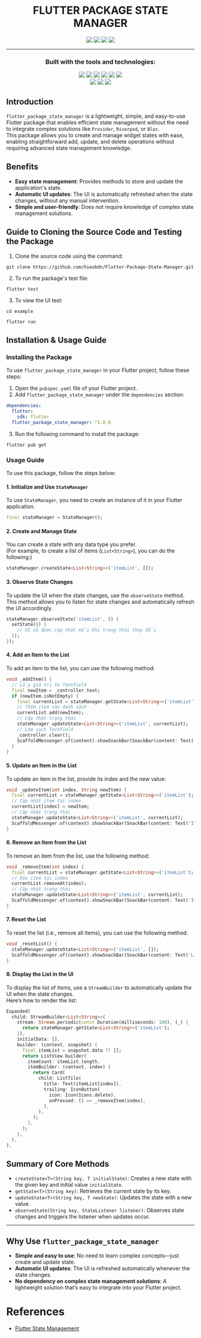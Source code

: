 <h1 align="center"> FLUTTER PACKAGE STATE MANAGER</h1>

<p align="center">
  <img src="https://img.shields.io/github/last-commit/hieubdn/Flutter-Package-State-Manager" />
  <img src="https://img.shields.io/badge/Updated-May-blue" />
  <img src="https://img.shields.io/badge/Dart-60%25-blue?logo=dart" />
  <img src="https://img.shields.io/github/languages/count/hieubdn/Flutter-Package-State-Manager" />
</p>

---

### <p align="center">Built with the tools and technologies:</p>

<p align="center">
  <img src="https://img.shields.io/badge/Dart-blue?logo=dart" />
  <img src="https://img.shields.io/badge/Flutter-02569B?logo=flutter" />
  <img src="https://img.shields.io/badge/Markdown-000000?logo=markdown" />
  <img src="https://img.shields.io/badge/JSON-000000?logo=json" />
  <img src="https://img.shields.io/badge/Test%20Driven-Testing-red?logo=testing-library" />
  <img src="https://img.shields.io/badge/Testing-green" /> </br>
  <img src="https://img.shields.io/badge/State%20Management-grey" />
  <img src="https://img.shields.io/badge/Custom%20Lightweight-purple" />
  <img src="https://img.shields.io/badge/No%20Bloc%2FProvider%2FRiverpod-lightgrey" />
</p>



## Introduction

`flutter_package_state_manager` is a lightweight, simple, and easy-to-use Flutter package that enables efficient state management without the need to integrate complex solutions like `Provider`, `Riverpod`, or `Bloc`.  
This package allows you to create and manage widget states with ease, enabling straightforward add, update, and delete operations without requiring advanced state management knowledge.


## Benefits

- **Easy state management**: Provides methods to store and update the application's state.
- **Automatic UI updates**: The UI is automatically refreshed when the state changes, without any manual intervention.
- **Simple and user-friendly**: Does not require knowledge of complex state management solutions.

## Guide to Cloning the Source Code and Testing the Package
1. Clone the source code using the command:
```terminal
git clone https://github.com/hieubdn/Flutter-Package-State-Manager.git
```
2. To run the package's test file:
```
flutter test
```
3. To view the UI test:
```
cd example

flutter run
```

## Installation & Usage Guide
### Installing the Package

To use `flutter_package_state_manager` in your Flutter project, follow these steps:

1. Open the `pubspec.yaml` file of your Flutter project.
2. Add `flutter_package_state_manager` under the `dependencies` section:


``` yaml
dependencies:
  flutter:
    sdk: flutter
  flutter_package_state_manager: ^1.0.0
```
3. Run the following command to install the package:
```
flutter pub get
```
### Usage Guide
To use this package, follow the steps below:

#### 1. Initialize and Use `StateManager`

To use `StateManager`, you need to create an instance of it in your Flutter application.
```dart
final stateManager = StateManager();
```

#### 2. Create and Manage State
You can create a state with any data type you prefer.  
(For example, to create a list of items (`List<String>`), you can do the following:)

```dart
stateManager.createState<List<String>>('itemList', []);
```

#### 3. Observe State Changes
To update the UI when the state changes, use the `observeState` method.  
This method allows you to listen for state changes and automatically refresh the UI accordingly.

```dart
stateManager.observeState('itemList', () {
  setState(() {
    // UI sẽ được cập nhật mỗi khi trạng thái thay đổi
  });
});
```

#### 4. Add an Item to the List
To add an item to the list, you can use the following method:

```dart
void _addItem() {
  // Lấy giá trị từ TextField
  final newItem = _controller.text;
  if (newItem.isNotEmpty) {
    final currentList = stateManager.getState<List<String>>('itemList');
    // Thêm item vào danh sách
    currentList.add(newItem);
    // Cập nhật trạng thái
    stateManager.updateState<List<String>>('itemList', currentList); 
    // Làm sạch TextField
    _controller.clear();
    ScaffoldMessenger.of(context).showSnackBar(SnackBar(content: Text('Item Added')));
  }
}
```

#### 5. Update an Item in the List
To update an item in the list, provide its index and the new value:

```dart
void _updateItem(int index, String newItem) {
  final currentList = stateManager.getState<List<String>>('itemList');
  // Cập nhật item tại index
  currentList[index] = newItem;
  // Cập nhật trạng thái
  stateManager.updateState<List<String>>('itemList', currentList); 
  ScaffoldMessenger.of(context).showSnackBar(SnackBar(content: Text('Item Updated')));
}
```

#### 6. Remove an Item from the List
To remove an item from the list, use the following method:

```dart
void _removeItem(int index) {
  final currentList = stateManager.getState<List<String>>('itemList');
  // Xóa item tại index
  currentList.removeAt(index);
  // Cập nhật trạng thái
  stateManager.updateState<List<String>>('itemList', currentList); 
  ScaffoldMessenger.of(context).showSnackBar(SnackBar(content: Text('Item Deleted')));
}
```

#### 7. Reset the List
To reset the list (i.e., remove all items), you can use the following method:

```dart
void _resetList() {
  stateManager.updateState<List<String>>('itemList', []);
  ScaffoldMessenger.of(context).showSnackBar(SnackBar(content: Text('List Reset')));
}
```

#### 8. Display the List in the UI
To display the list of items, use a `StreamBuilder` to automatically update the UI when the state changes.  
Here’s how to render the list:

```dart
Expanded(
  child: StreamBuilder<List<String>>(
    stream: Stream.periodic(const Duration(milliseconds: 100), (_) {
      return stateManager.getState<List<String>>('itemList');
    }),
    initialData: [],
    builder: (context, snapshot) {
      final itemList = snapshot.data ?? [];
      return ListView.builder(
        itemCount: itemList.length,
        itemBuilder: (context, index) {
          return Card(
            child: ListTile(
              title: Text(itemList[index]),
              trailing: IconButton(
                icon: Icon(Icons.delete),
                onPressed: () => _removeItem(index),
              ),
            ),
          );
        },
      );
    },
  ),
),
```

## Summary of Core Methods

- `createState<T>(String key, T initialState)`: Creates a new state with the given key and initial value `initialState`.
- `getState<T>(String key)`: Retrieves the current state by its key.
- `updateState<T>(String key, T newState)`: Updates the state with a new value.
- `observeState(String key, StateListener listener)`: Observes state changes and triggers the listener when updates occur.

---

## Why Use `flutter_package_state_manager`

- **Simple and easy to use**: No need to learn complex concepts—just create and update state.
- **Automatic UI updates**: The UI is refreshed automatically whenever the state changes.
- **No dependency on complex state management solutions**: A lightweight solution that’s easy to integrate into your Flutter project.

# References

* [Flutter State Management](https://pub.dev/packages/flutter_package_state_manager)
